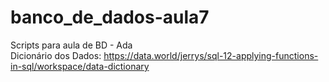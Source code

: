 # banco_de_dados-aula7
Scripts para aula de BD - Ada  
Dicionário dos Dados: https://data.world/jerrys/sql-12-applying-functions-in-sql/workspace/data-dictionary
